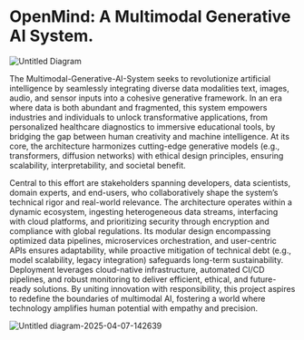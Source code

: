 # OpenMind: A Multimodal Generative AI System.

![Untitled Diagram](https://github.com/user-attachments/assets/5966b517-b878-4153-a27c-22b951ad0041)


The Multimodal-Generative-AI-System seeks to revolutionize artificial intelligence by seamlessly integrating diverse data modalities text, images, audio, and sensor inputs into a cohesive generative framework. In an era where data is both abundant and fragmented, this system empowers industries and individuals to unlock transformative applications, from personalized healthcare diagnostics to immersive educational tools, by bridging the gap between human creativity and machine intelligence. At its core, the architecture harmonizes cutting-edge generative models (e.g., transformers, diffusion networks) with ethical design principles, ensuring scalability, interpretability, and societal benefit.

Central to this effort are stakeholders spanning developers, data scientists, domain experts, and end-users, who collaboratively shape the system’s technical rigor and real-world relevance. The architecture operates within a dynamic ecosystem, ingesting heterogeneous data streams, interfacing with cloud platforms, and prioritizing security through encryption and compliance with global regulations. Its modular design encompassing optimized data pipelines, microservices orchestration, and user-centric APIs ensures adaptability, while proactive mitigation of technical debt (e.g., model scalability, legacy integration) safeguards long-term sustainability. Deployment leverages cloud-native infrastructure, automated CI/CD pipelines, and robust monitoring to deliver efficient, ethical, and future-ready solutions. By uniting innovation with responsibility, this project aspires to redefine the boundaries of multimodal AI, fostering a world where technology amplifies human potential with empathy and precision.



![Untitled diagram-2025-04-07-142639](https://github.com/user-attachments/assets/254f5574-cc2e-44db-a873-9792d6c03172)



